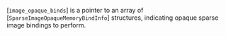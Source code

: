 [`image_opaque_binds`] is a pointer to an array of
[`SparseImageOpaqueMemoryBindInfo`] structures, indicating opaque
sparse image bindings to perform.